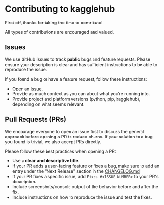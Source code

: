 # Contributing to kagglehub

First off, thanks for taking the time to contribute!

All types of contributions are encouraged and valued.

## Issues

We use GitHub issues to track **public** bugs and feature requests. Please ensure your description is clear and has sufficient instructions to be able to reproduce the issue.

If you found a bug or have a feature request, follow these instructions:

* Open an [Issue](/issues/new).
* Provide as much context as you can about what you're running into.
* Provide project and platform versions (python, pip, kagglehub), depending on what seems relevant.

## Pull Requests (PRs)

We encourage everyone to open an issue first to discuss the general approach before opening a PR to reduce churns. If your solution to a bug you found is trivial, we also accept PRs directly.

Please follow these best practices when opening a PR:

* Use a **clear and descriptive title**.
* If your PR adds a user-facing feature or fixes a bug, make sure to add an entry under the "Next Release" section in the [CHANGELOG.md](CHANGELOG.md)
* If your PR fixes a specific issue, add `Fixes #<ISSUE_NUMBER>` to your PR's description.
* Include screenshots/console output of the behavior before and after the fix.
* Include instructions on how to reproduce the issue and test the fixes.